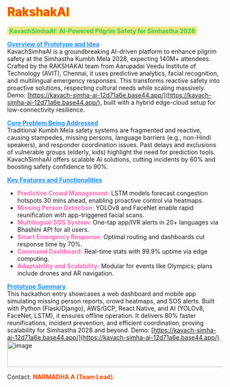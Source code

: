 # <span style="color: #FF4500; text-shadow: 2px 2px #FFD700">RakshakAI</span>
**<span style="color: #32CD32; background-color: #F0E68C; padding: 2px 5px; border-radius: 5px">KavachSimhaAI: AI-Powered Pilgrim Safety for Simhastha 2028</span>**

**<span style="color: #1E90FF; text-decoration: underline">Overview of Prototype and Idea</span>**  
KavachSimhaAI is a groundbreaking AI-driven platform to enhance pilgrim safety at the Simhastha Kumbh Mela 2028, expecting 140M+ attendees. Crafted by the RAKSHAKAI team from Aarupadai Veedu Institute of Technology (AVIT), Chennai, it uses predictive analytics, facial recognition, and multilingual emergency responses. This transforms reactive safety into proactive solutions, respecting cultural needs while scaling massively. Demo: [https://kavach-simha-ai-12d71a6e.base44.app/](https://kavach-simha-ai-12d71a6e.base44.app/), built with a hybrid edge-cloud setup for low-connectivity resilience.

**<span style="color: #1E90FF; text-decoration: underline">Core Problem Being Addressed</span>**  
Traditional Kumbh Mela safety systems are fragmented and reactive, causing stampedes, missing persons, language barriers (e.g., non-Hindi speakers), and responder coordination issues. Past delays and exclusions of vulnerable groups (elderly, kids) highlight the need for prediction tools. KavachSimhaAI offers scalable AI solutions, cutting incidents by 60% and boosting safety confidence to 90%.

**<span style="color: #1E90FF; text-decoration: underline">Key Features and Functionalities</span>**  
- **<span style="color: #FF69B4">Predictive Crowd Management:</span>** LSTM models forecast congestion hotspots 30 mins ahead, enabling proactive control via heatmaps.  
- **<span style="color: #FF69B4">Missing Person Detection:</span>** YOLOv8 and FaceNet enable rapid reunification with app-triggered facial scans.  
- **<span style="color: #FF69B4">Multilingual SOS System:</span>** One-tap app/IVR alerts in 20+ languages via Bhashini API for all users.  
- **<span style="color: #FF69B4">Smart Emergency Response:</span>** Optimal routing and dashboards cut response time by 70%.  
- **<span style="color: #FF69B4">Command Dashboard:</span>** Real-time stats with 99.9% uptime via edge computing.  
- **<span style="color: #FF69B4">Adaptability and Scalability:</span>** Modular for events like Olympics; plans include drones and AR navigation.

**<span style="color: #1E90FF; text-decoration: underline">Prototype Summary</span>**  
This hackathon entry showcases a web dashboard and mobile app simulating missing person reports, crowd heatmaps, and SOS alerts. Built with Python (Flask/Django), AWS/GCP, React Native, and AI (YOLOv8, FaceNet, LSTM), it ensures offline operation. It delivers 80% faster reunifications, incident prevention, and efficient coordination, proving scalability for Simhastha 2028 and beyond. Demo: [https://kavach-simha-ai-12d71a6e.base44.app/](https://kavach-simha-ai-12d71a6e.base44.app/).  
<img width="777" height="61" alt="image" src="https://github.com/user-attachments/assets/baba40e4-6b89-43b6-b1c8-060d5c2ff854" />

Contact: <span style="color: #FF4500; font-weight: bold">NARMADHA A (Team Lead)</span>.